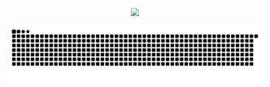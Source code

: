 <div align="center">
    


[![](https://visitcount.itsvg.in/api?id=shox404&icon=0&color=0)](https://visitcount.itsvg.in)

<img align="center" src="https://raw.githubusercontent.com/plexpt/plexpt/snake/github-snake.svg">

</div>

